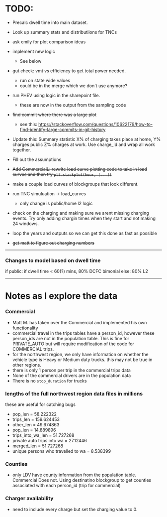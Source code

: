 # TODO:
* Precalc dwell time into main dataset.

* Look up summary stats and distributiions for TNCs

* ask emily for plot comparison ideas

* implement new logic
    - See below

* gut check: vmt vs efficiency to get total power needed. 
    - run on state wide values
    - could be in the merge which we don't use anymore?

* run PHEV using logic in the sharepoint file.
    - these are now in the output from the sampling code 


* ~~find commit where there was a large plot~~
    - see this: https://stackoverflow.com/questions/10622179/how-to-find-identify-large-commits-in-git-history

* Update this: Summary statistic X% of charging takes place at home, Y% charges public Z% charges at work. Use charge_id and wrap all work together. 

* Fill out the assumptions

* ~~Add CommercialL: rewrite load curve plotting code to take in load curves and then try `plt.stackplot(hour, [...])`~~

* make a couple load curves of blockgroups that look different. 

* run TNC simuluation -> load_curves
    - only change is public/home l2 logic

* check on the charging and making sure we arent missing charging events. Try only adding chargin times when they start and not making 24 windows. 

* loop the years and outputs so we can get this done as fast as possible
* ~~get matt to figure out charging numbers~~

---

### Changes to model based on dwell time
if public:
    if dwell time < 60(?) mins, 
        80% DCFC bimonial
    else:
        80% L2

---

# Notes as I explore the data

### Commercial
* Matt M. has taken over the Commercial and implemented his own functionality
* commercial travel in the trips tables have a person_id, however these person_ids are not in the population table. This is fine for PRIVATE_AUTO but will require modification of the code for COMMERCIAL trips. 
* for the northwest region, we only have information on whether
the vehicle type is Heavy or Medium duty trucks. this may not be true in other regions.
* there is only 1 person per trip in the commercial trips data
* None of the commercial drivers are in the population data
* There is no `stop_duration` for trucks

### lengths of the full northwest region data files in millions
these are useful for catching bugs
* pop_len = 58.222322
* trips_len = 159.624453 
* other_len = 49.674863
* pop_len = 14.889896
* trips_into_wa_len = 51.727268
* private auto trips into wa = 27.12446
* merged_len = 51.727268 
* unique persons who travelled to wa = 8.538399



### Counties
* only LDV have county information from the population table. Commercial Does not. Using destinatino blockgroup to get counties associated with each person_id (trip for commercial)

### Charger availability
* need to include every charge but set the charging value to 0. 

